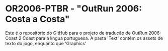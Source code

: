 # OR2006-PTBR - "OutRun 2006: Costa a Costa"
Este é o repositório do GitHub para o projeto de tradução de OutRun 2006: Coast 2 Coast para a língua portuguesa.
A pasta 'Text' contém os assets de texto do jogo, enquanto que 'Graphics'
